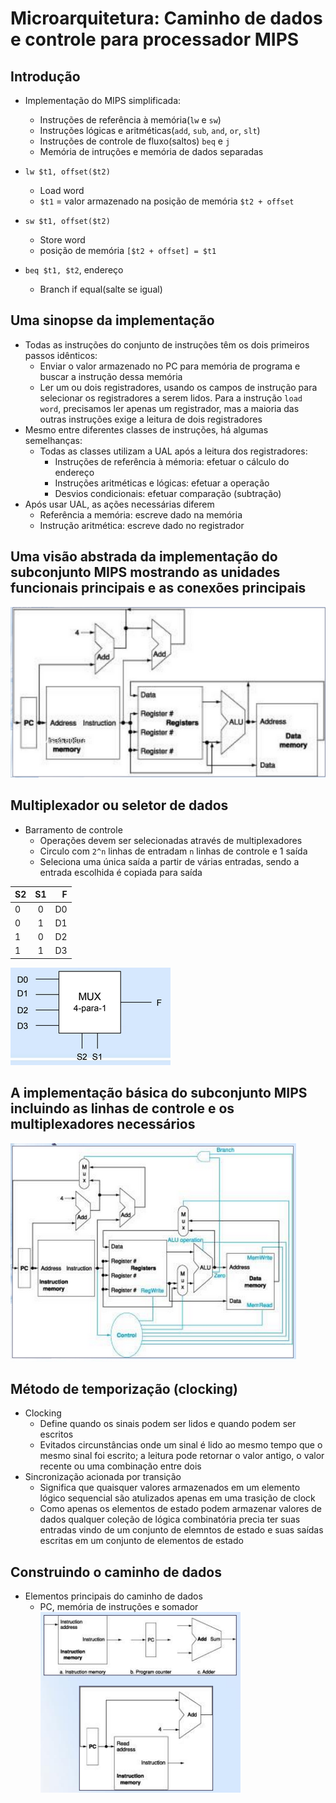 # Microarquitetura: Caminho de dados e controle para processador MIPS

## Introdução

- Implementação do MIPS simplificada:
  - Instruções de referência à memória(`lw` e `sw`)
  - Instruções lógicas e aritméticas(`add`, `sub`, `and`, `or`, `slt`)
  - Instruções de controle de fluxo(saltos) `beq` e `j`
  - Memória de intruções e memória de dados separadas

- `lw $t1, offset($t2)`
  - Load word
  - `$t1` = valor armazenado na posição de memória `$t2 + offset`
- `sw $t1, offset($t2)`
  - Store word
  - posição de memória `[$t2 + offset] = $t1`

- `beq $t1, $t2`, endereço
  - Branch if equal(salte se igual)

## Uma sinopse da implementação

- Todas as instruções do conjunto de instruções têm os dois primeiros passos idênticos:
  - Enviar o valor armazenado no PC para memória de programa e buscar a instrução dessa memória
  - Ler um ou dois registradores, usando os campos de instrução para selecionar os registradores a serem lidos. Para a instrução `load word`, precisamos ler apenas um registrador, mas a maioria das outras instruções exige a leitura de dois registradores
- Mesmo entre diferentes classes de instruções, há algumas semelhanças:
  - Todas as classes utilizam a UAL após a leitura dos registradores:
    - Instruções de referência à mémoria: efetuar o cálculo do endereço
    - Instruções aritméticas e lógicas: efetuar a operação
    - Desvios condicionais: efetuar comparação (subtração)
- Após usar UAL, as ações necessárias diferem
  - Referência a memória: escreve dado na memória
  - Instrução aritmética: escreve dado no registrador

## Uma visão abstrada da implementação do subconjunto MIPS mostrando as unidades funcionais principais e as conexões principais

![Visão abstrada](./OAC0.png)

## Multiplexador ou seletor de dados

- Barramento de controle
  - Operações devem ser selecionadas através de multiplexadores
  - Circulo com `2^n` linhas de entradam `n` linhas de controle e 1 saída
  - Seleciona uma única saída a partir de várias entradas, sendo a entrada escolhida é copiada para saída

S2 | S1 | F
:-- | :-: | --:
0 | 0 | D0
0 | 1 | D1
1 | 0 | D2
1 | 1 | D3

![MUX abstrato](./OAC1.png)

## A implementação básica do subconjunto MIPS incluindo as linhas de controle e os multiplexadores necessários

![Visão abstrada](./OAC2.png)

## Método de temporização (clocking)

- Clocking
  - Define quando os sinais podem ser lidos e quando podem ser escritos
  - Evitados circunstâncias onde um sinal é lido ao mesmo tempo que o mesmo sinal foi escrito; a leitura pode retornar o valor antigo, o valor recente ou uma combinação entre dois
- Sincronização acionada por transição
  - Significa que quaisquer valores armazenados em um elemento lógico sequencial são atulizados apenas em uma trasição de clock
  - Como apenas os elementos de estado podem armazenar valores de dados qualquer coleção de lógica combinatória precia ter suas entradas vindo de um conjunto de elemntos de estado e suas saídas escritas em um conjunto de elementos de estado

## Construindo o caminho de dados

- Elementos principais do caminho de dados
  - PC, memória de instruções e somador
![Visão abstrada](./OAC3.png)

